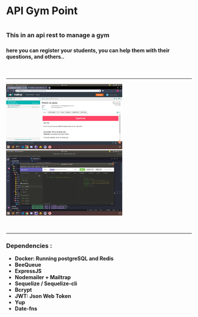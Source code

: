 <h1>API Gym Point<h1>
<h3> This in an api rest to manage a gym<h3>
<h4>here you can register your students, you can help them with their questions, and others..<h4>
<br>
<hr>
<p>
  <img src="_images/back1.png" width="315" />
  <img src="_images/back2.png" width="315" />
</p><br>
<hr>
<h3>Dependencies :</h3>
<ul>
  <li>
    <b>Docker: Running postgreSQL and Redis </b>
  </li>
  <li>
    <b>BeeQueue</b>
  </li>
  <li>
    <b>ExpressJS</b>
  </li>
  <li>
    <b>Nodemailer + Mailtrap </b>
  </li>
  <li>
    <b>Sequelize / Sequelize-cli</b>
  </li>
  <li>
    <b>Bcrypt</b>
  </li>
  <li>
    <b>JWT: Json Web Token</b>
  </li>
  <li>
    <b>Yup</b>
  </li>
  <li>
    <b>Date-fns</b>
  </li>
</ul>

